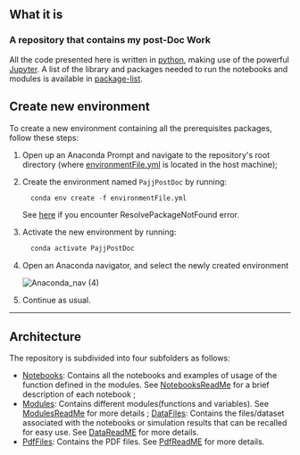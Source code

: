 ## What it is 
### A repository that contains my post-Doc Work
All the code presented here is written in [python](https://www.python.org/), making use of the powerful [Jupyter](https://jupyter.org/). A list of the library and packages needed to run the notebooks and modules is available in [package-list](package-list.txt). 

Create new environment
-
To create a new environment containing all the prerequisites packages, follow these steps:
1. Open up an Anaconda Prompt and navigate to the repository's root directory (where [environmentFile.yml](environmentFile.yml) is located in the host machine);
2. Create the environment named `PajjPostDoc` by running: 
    ```python
      conda env create -f environmentFile.yml
    ```
    See [here](https://medium.com/swlh/setting-up-a-conda-environment-in-less-than-5-minutes-e64d8fc338e4) if you encounter ResolvePackageNotFound error.
3. Activate the new environment by running:
    ```python
      conda activate PajjPostDoc
    ```
4. Open an Anaconda navigator, and select the newly created environment

    ![Anaconda_nav (4)](https://user-images.githubusercontent.com/37332216/170979169-14c1203e-e257-4088-8e9e-5010fb09dce3.JPG)
5. Continue as usual.

___
## Architecture
The repository is subdivided into four subfolders as follows:  
- [Notebooks](Notebooks/): Contains all the notebooks and examples of usage of the function defined in the modules. See [NotebooksReadMe](Notebooks/README.md) for a brief description of each notebook ;
- [Modules](Modules/): Contains different modules(functions and variables). See [ModulesReadMe](Modules/README.md) for more details ;
[DataFiles](DataFiles/): Contains the files/dataset associated with the notebooks or simulation results that can be recalled for easy use. See [DataReadME](DataFiles/README.md) for more details.
- [PdfFiles](PdfFiles/): Contains the PDF files. See [PdfReadME](PdfFiles/README.md) for more details.


